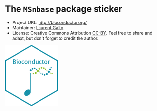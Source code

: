 # The `MSnbase` package sticker

* Project URL: http://bioconductor.org/
* Maintainer: [Laurent Gatto](https://github.com/lgatto/)
* License: Creative Commons Attribution
  [CC-BY](https://creativecommons.org/licenses/by/2.0/). Feel free to
  share and adapt, but don't forget to credit the author.

<img src="./Bioconductor.png" height="200">

